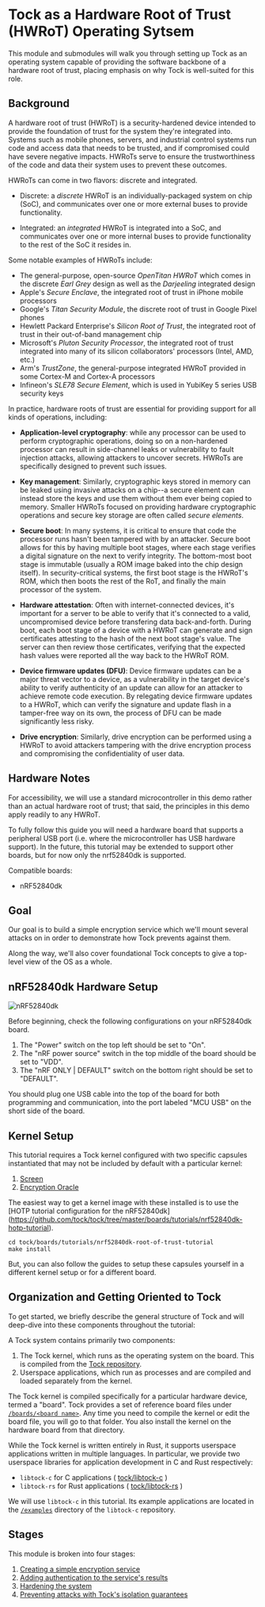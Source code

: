 # Tock as a Hardware Root of Trust (HWRoT) Operating Sytsem

This module and submodules will walk you through setting up Tock as an operating
system capable of providing the software backbone of a hardware root of trust,
placing emphasis on why Tock is well-suited for this role.

## Background

A hardware root of trust (HWRoT) is a security-hardened device intended to
provide the foundation of trust for the system they're integrated into. Systems
such as mobile phones, servers, and industrial control systems run code and
access data that needs to be trusted, and if compromised could have severe
negative impacts. HWRoTs serve to ensure the trustworthiness of the code and
data their system uses to prevent these outcomes.

HWRoTs can come in two flavors: discrete and integrated.

- Discrete: a _discrete_ HWRoT is an individually-packaged system on chip (SoC),
  and communicates over one or more external buses to provide functionality.

- Integrated: an _integrated_ HWRoT is integrated into a SoC, and communicates
  over one or more internal buses to provide functionality to the rest of the
  SoC it resides in.

Some notable examples of HWRoTs include:

- The general-purpose, open-source _OpenTitan HWRoT_ which comes in the discrete
  _Earl Grey_ design as well as the _Darjeeling_ integrated design
- Apple's _Secure Enclave_, the integrated root of trust in iPhone mobile
  processors
- Google's _Titan Security Module_, the discrete root of trust in Google Pixel
  phones
- Hewlett Packard Enterprise's _Silicon Root of Trust_, the integrated root of
  trust in their out-of-band management chip
- Microsoft's _Pluton Security Processor_, the integrated root of trust
  integrated into many of its silicon collaborators' processors (Intel, AMD,
  etc.)
- Arm's _TrustZone_, the general-purpose integrated HWRoT provided in some
  Cortex-M and Cortex-A processors
- Infineon's _SLE78 Secure Element_, which is used in YubiKey 5 series USB
  security keys

In practice, hardware roots of trust are essential for providing support for all
kinds of operations, including:

- **Application-level cryptography**: while any processor can be used to perform
  cryptographic operations, doing so on a non-hardened processor can result in
  side-channel leaks or vulnerability to fault injection attacks, allowing
  attackers to uncover secrets. HWRoTs are specifically designed to prevent such
  issues.

- **Key management**: Similarly, cryptographic keys stored in memory can be
  leaked using invasive attacks on a chip--a secure element can instead store
  the keys and use them without them ever being copied to memory. Smaller HWRoTs
  focused on providing hardware cryptographic operations and secure key storage
  are often called _secure elements_.

- **Secure boot**: In many systems, it is critical to ensure that code the
  processor runs hasn't been tampered with by an attacker. Secure boot allows
  for this by having multiple boot stages, where each stage verifies a digital
  signature on the next to verify integrity. The bottom-most boot stage is
  immutable (usually a ROM image baked into the chip design itself). In
  security-critical systems, the first boot stage is the HWRoT's ROM, which then
  boots the rest of the RoT, and finally the main processor of the system.

- **Hardware attestation**: Often with internet-connected devices, it's
  important for a server to be able to verify that it's connected to a valid,
  uncompromised device before transfering data back-and-forth. During boot, each
  boot stage of a device with a HWRoT can generate and sign certificates
  attesting to the hash of the next boot stage's value. The server can then
  review those certificates, verifying that the expected hash values were
  reported all the way back to the HWRoT ROM.
- **Device firmware updates (DFU)**: Device firmware updates can be a major
  threat vector to a device, as a vulnerability in the target device's ability
  to verify authenticity of an update can allow for an attacker to achieve
  remote code execution. By relegating device firmware updates to a HWRoT, which
  can verify the signature and update flash in a tamper-free way on its own, the
  process of DFU can be made significantly less risky.
- **Drive encryption**: Similarly, drive encryption can be performed using a
  HWRoT to avoid attackers tampering with the drive encryption process and
  compromising the confidentiality of user data.

## Hardware Notes

For accessibility, we will use a standard microcontroller in this demo rather
than an actual hardware root of trust; that said, the principles in this demo
apply readily to any HWRoT.

To fully follow this guide you will need a hardware board that supports a
peripheral USB port (i.e. where the microcontroller has USB hardware support).
In the future, this tutorial may be extended to support other boards, but for
now only the nrf52840dk is supported.

Compatible boards:

- nRF52840dk

## Goal

Our goal is to build a simple encryption service which we'll mount several
attacks on in order to demonstrate how Tock prevents against them.

Along the way, we'll also cover foundational Tock concepts to give a top-level
view of the OS as a whole.

## nRF52840dk Hardware Setup

![nRF52840dk](../../imgs/nrf52840dk.jpg)

Before beginning, check the following configurations on your nRF52840dk board.

1. The "Power" switch on the top left should be set to "On".
2. The "nRF power source" switch in the top middle of the board should be set to
   "VDD".
3. The "nRF ONLY | DEFAULT" switch on the bottom right should be set to
   "DEFAULT".

You should plug one USB cable into the top of the board for both programming and
communication, into the port labeled "MCU USB" on the short side of the board.

## Kernel Setup

This tutorial requires a Tock kernel configured with two specific capsules
instantiated that may not be included by default with a particular kernel:

1. [Screen](../setup/screen.md)
2. [Encryption Oracle](../usb-security-key/key-hotp-oracle.md)

The easiest way to get a kernel image with these installed is to use the [HOTP
tutorial configuration for the nRF52840dk]
(https://github.com/tock/tock/tree/master/boards/tutorials/nrf52840dk-hotp-tutorial).

```
cd tock/boards/tutorials/nrf52840dk-root-of-trust-tutorial
make install
```

But, you can also follow the guides to setup these capsules yourself in a
different kernel setup or for a different board.

## Organization and Getting Oriented to Tock

To get started, we briefly describe the general structure of Tock and will
deep-dive into these components throughout the tutorial:

A Tock system contains primarily two components:

1. The Tock kernel, which runs as the operating system on the board. This is
   compiled from the [Tock repository](https://github.com/tock/tock).
2. Userspace applications, which run as processes and are compiled and loaded
   separately from the kernel.

The Tock kernel is compiled specifically for a particular hardware device,
termed a "board". Tock provides a set of reference board files under
[`/boards/<board name>`](https://github.com/tock/tock/tree/master/boards). Any
time you need to compile the kernel or edit the board file, you will go to that
folder. You also install the kernel on the hardware board from that directory.

While the Tock kernel is written entirely in Rust, it supports userspace
applications written in multiple languages. In particular, we provide two
userspace libraries for application development in C and Rust respectively:

- `libtock-c` for C applications (
  [tock/libtock-c](https://github.com/tock/libtock-c) )
- `libtock-rs` for Rust applications (
  [tock/libtock-rs](https://github.com/tock/libtock-rs) )

We will use `libtock-c` in this tutorial. Its example applications are located
in the [`/examples`](https://github.com/tock/libtock-c/tree/master/examples)
directory of the `libtock-c` repository.

## Stages

This module is broken into four stages:

1. [Creating a simple encryption service](encryption-service.md)
2. [Adding authentication to the service's results](adding-authentication.md)
3. [Hardening the system](system-hardening.md)
4. [Preventing attacks with Tock's isolation guarantees](kernel-isolation.md)

